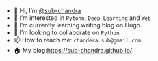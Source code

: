 - 👋 Hi, I’m [@sub-chandra](https://github.com/sub-chandra/)
- 👀 I’m interested in `Pytohn`, `Deep Learning` and `Web`
- 🌱 I’m currently learning writing blog on Hugo.
- 💞️ I’m looking to collaborate on `Python`
- 📫 How to reach me: `chandera.sub@gmail.com`
- 🏠 My blog:https://sub-chandra.github.io/
